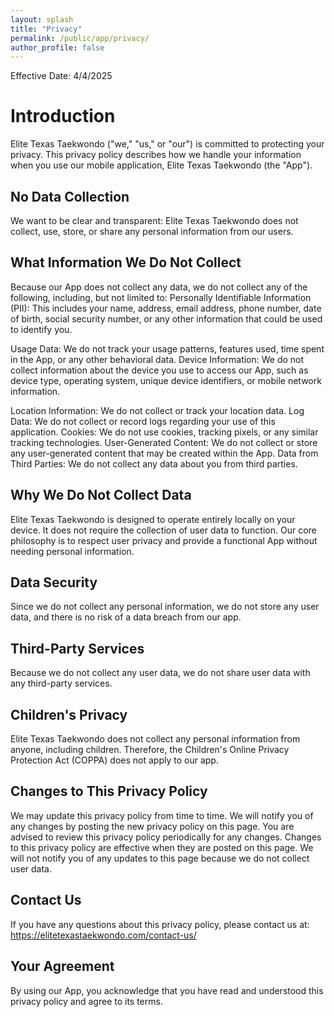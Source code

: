 ```yaml
---
layout: splash
title: "Privacy"
permalink: /public/app/privacy/
author_profile: false
---
```


Effective Date: 4/4/2025

# Introduction
Elite Texas Taekwondo ("we," "us," or "our") is committed to protecting your privacy. This privacy policy describes how we handle your information when you use our mobile application, Elite Texas Taekwondo (the "App").

## No Data Collection
We want to be clear and transparent: Elite Texas Taekwondo does not collect, use, store, or share any personal information from our users.

## What Information We Do Not Collect

Because our App does not collect any data, we do not collect any of the following, including, but not limited to:
Personally Identifiable Information (PII): This includes your name, address, email address, phone number, date of birth, social security number, or any other information that could be used to identify you.

Usage Data: We do not track your usage patterns, features used, time spent in the App, or any other behavioral data.
Device Information: We do not collect information about the device you use to access our App, such as device type, operating system, unique device identifiers, or mobile network information.

Location Information: We do not collect or track your location data.
Log Data: We do not collect or record logs regarding your use of this application.
Cookies: We do not use cookies, tracking pixels, or any similar tracking technologies.
User-Generated Content: We do not collect or store any user-generated content that may be created within the App.
Data from Third Parties: We do not collect any data about you from third parties.

## Why We Do Not Collect Data
Elite Texas Taekwondo is designed to operate entirely locally on your device. It does not require the collection of user data to function. Our core philosophy is to respect user privacy and provide a functional App without needing personal information.

## Data Security
Since we do not collect any personal information, we do not store any user data, and there is no risk of a data breach from our app.

## Third-Party Services
Because we do not collect any user data, we do not share user data with any third-party services.

## Children's Privacy
Elite Texas Taekwondo does not collect any personal information from anyone, including children. Therefore, the Children's Online Privacy Protection Act (COPPA) does not apply to our app.

## Changes to This Privacy Policy
We may update this privacy policy from time to time. We will notify you of any changes by posting the new privacy policy on this page. You are advised to review this privacy policy periodically for any changes. Changes to this privacy policy are effective when they are posted on this page. We will not notify you of any updates to this page because we do not collect user data.

## Contact Us
If you have any questions about this privacy policy, please contact us at: https://elitetexastaekwondo.com/contact-us/

## Your Agreement
By using our App, you acknowledge that you have read and understood this privacy policy and agree to its terms.

